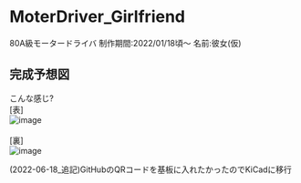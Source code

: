 # MoterDriver_Girlfriend
80A級モータードライバ 制作期間:2022/01/18頃～ 名前:彼女(仮)<br>
## 完成予想図<br>
こんな感じ?<br>
[表]<br>
![image](https://user-images.githubusercontent.com/80198387/174416205-f45eea0c-948c-4409-9b2c-baabddaefce2.png)<br>
<br>
[裏]<br>
![image](https://user-images.githubusercontent.com/80198387/174416237-65511293-ff5d-4773-ac20-9ca9e4b7da3c.png)<br>

(2022-06-18_追記)GitHubのQRコードを基板に入れたかったのでKiCadに移行
